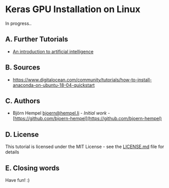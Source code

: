 # Keras GPU Installation on Linux

In progress..

## A. Further Tutorials

* [An introduction to artificial intelligence](https://github.com/friends-of-ai/an-introduction-to-artificial-intelligence)

## B. Sources

* https://www.digitalocean.com/community/tutorials/how-to-install-anaconda-on-ubuntu-18-04-quickstart

## C. Authors

* Björn Hempel <bjoern@hempel.li> - _Initial work_ - [https://github.com/bjoern-hempel](https://github.com/bjoern-hempel)

## D. License

This tutorial is licensed under the MIT License - see the [LICENSE.md](/LICENSE.md) file for details

## E. Closing words

Have fun! :)

